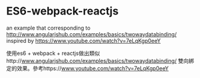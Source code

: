 # ES6-webpack-reactjs

an example that corresponding to http://www.angularjshub.com/examples/basics/twowaydatabinding/ inspired by https://www.youtube.com/watch?v=7eLqKgp0eeY

使用es6 + webpack + reactjs做出類似http://www.angularjshub.com/examples/basics/twowaydatabinding/ 雙向綁定的效果。參考https://www.youtube.com/watch?v=7eLqKgp0eeY

